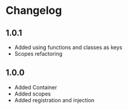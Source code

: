 # Changelog

## 1.0.1

- Added using functions and classes as keys
- Scopes refactoring

## 1.0.0

- Added Container
- Added scopes
- Added registration and injection
